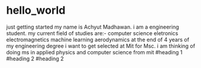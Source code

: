 # hello_world
just getting started 
my name is Achyut Madhawan. i am a engineering  student. my current field of studies are:-
computer science
eletronics
electromagnetics 
machine learning
aerodynamics
at the end of 4 years of my engineering degree i want to get selected at Mit for Msc.
i am thinking of doing ms in applied physics and computer science from mit
#heading 1
#heading 2
#heading 2

